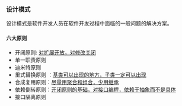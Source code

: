 ###  设计模式

设计模式是软件开发人员在软件开发过程中面临的一般问题的解决方案。

#### 六大原则

- 开闭原则: <u>对扩展开放，对修改关闭</u> 		 	 
- 单一职责原则	
- 迪米特原则
- 里式替换原则 ：<u>基类可以出现的地方，子类一定可以出现</u>
- 合成复用原则：<u>尽量用聚合和组合，少用继承</u>
- 依赖倒转原则：<u>开闭原则的基础，对接口编程，依赖于抽象而不是具体</u>
- 接口隔离原则



